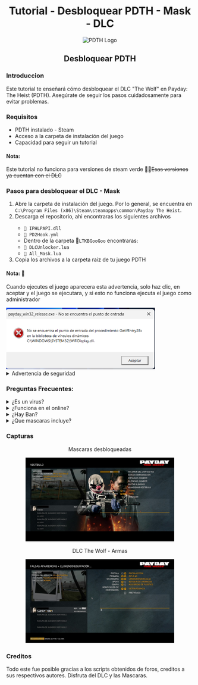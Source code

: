 <h1><center>Tutorial - Desbloquear PDTH - Mask - DLC</center></h1>

<div align="center">
    <img src="https://upload.wikimedia.org/wikipedia/fr/f/fd/Payday_The_Heist_Logo.jpg" alt="PDTH Logo" width="200">
    <h2>Desbloquear PDTH</h2>
</div>

<h3>Introduccion</h3>
<p>Este tutorial te enseñará cómo desbloquear el DLC "The Wolf" en Payday: The Heist (PDTH). Asegúrate de seguir los pasos cuidadosamente para evitar problemas.</p>

<h3>Requisitos</h3>
<ul>
    <li>PDTH instalado - Steam</li>
    <li>Acceso a la carpeta de instalación del juego</li>
    <li>Capacidad para seguir un tutorial</li>
</ul>

<h4>Nota:</h4>
<p>Este tutorial no funciona para versiones de steam verde 🏴‍☠️<del>Esas versiones ya cuentan con el DLC</del></p>

<h3>Pasos para desbloquear el DLC - Mask</h3>
<ol>
    <li>Abre la carpeta de instalación del juego. Por lo general, se encuentra en <code>C:\Program Files (x86)\Steam\steamapps\common\Payday The Heist</code>.</li>
    <li>Descarga el repositorio, ahi encontraras los siguientes archivos</li>
        <ul>
            <li><code>📄 IPHLPAPI.dll</code></li>
            <li><code>📄 PD2Hook.yml</code></li>
            <li>Dentro de la carpeta 📁<code>LTKBGooGoo</code> encontraras:</li>
            <li><code>📄 DLCUnlocker.lua</code></li>
            <li><code>📄 All_Mask.lua</code></li>
        </ul>
    </li>
    <li>Copia los archivos a la carpeta raiz de tu juego PDTH</li>
</ol>

<h4>Nota: 👀</h4>
<p>Cuando ejecutes el juego aparecera esta advertencia, solo haz clic, en aceptar y el juego se ejecutara, y si esto no funciona ejecuta el juego como administrador</p>
<img src="img/Captura de pantalla 2025-06-12 133642.png" alt="Advertencia de seguridad" width="400">

<details>
    <summary>Advertencia de seguridad</summary>
    <p>Por defecto Windows elimina el archivo <code>IPHLPAPI.dll</code></p>
    <p>La solucion, excluye la carpeta raiz de tu juego payday the heist, de la seguirdad de Windows</p>
</details>

<h3>Preguntas Frecuentes:</h3>
<details>
    <summary>¿Es un virus?</summary>
    <p>No es un virus, unicamente es una alteracion al juego, algo asi como un mod, y si no es virus ¿porque la exclusion del antivirus?, sencillo Windows detecta ciertos archivos con ciertas extenciones y las declara como no seguras y por ello windows elimina esos archivos.</p>
</details>
<details>
    <summary>¿Funciona en el online?</summary>
    <p>Funciona correctamente en el multijugador, incluye el DLC y las mascaras desbloqueadas.</p>
</details>
<details>
    <summary>¿Hay Ban?</summary>
    <p>El juego no te banea, ni nada por usar esta modificación, pues lo declara como mod y no como cheat.</p>
</details>
<details>
    <summary>¿Que mascaras incluye?</summary>
    <p>Incluye todas la mascaras, incluso las de soundtrak y las ocultas.</p>
    <img src="https://i.pinimg.com/564x/50/b3/4d/50b34da147301b71440dc8ce346bf1c4.jpg" alt="Mascaras desbloqueadas" width="400">
</details>

<h3>Capturas</h3>
<div align="center">
        <p>Mascaras desbloqueadas</p>
    <img src="img/mascara.jpg" alt="Mascaras desbloqueadas" width="400">
    </div>
    <div align="center">
        <p>DLC The Wolf - Armas</p>
        <img src="img/armas.jpg" alt="DLC The Wolf" width="400">
    </div>
</div>

<h3>Creditos</h3>
<p>Todo este fue posible gracias a los scripts obtenidos de foros, creditos a sus respectivos autores. Disfruta del DLC y las Mascaras.</p>
